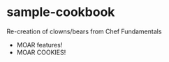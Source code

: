 # sample-cookbook

Re-creation of clowns/bears from Chef Fundamentals
- MOAR features!
- MOAR COOKIES!